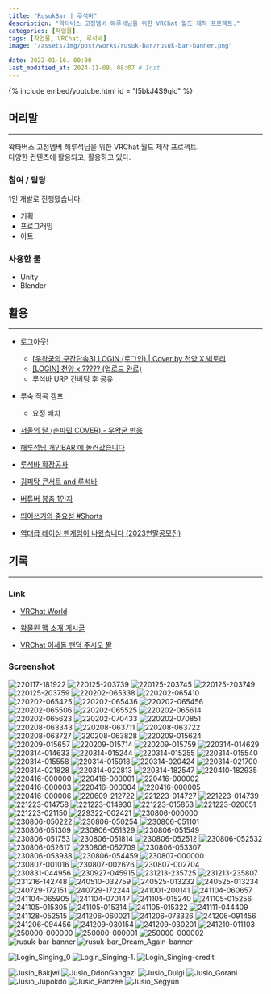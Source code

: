 ```yaml
---
title: "RusukBar | 루석바"
description: "왁타버스 고정멤버 해루석님을 위한 VRChat 월드 제작 프로젝트."
categories: [작업물]
tags: [작업물, VRChat, 루석바]
image: "/assets/img/post/works/rusuk-bar/rusuk-bar-banner.png"

date: 2022-01-16. 00:00
last_modified_at: 2024-11-09. 08:07 # Init
---
```


{% include embed/youtube.html id = "I5bkJ4S9qic" %}

## 머리말

---

왁타버스 고정멤버 해루석님을 위한 VRChat 월드 제작 프로젝트.  
다양한 컨텐츠에 활용되고, 활용하고 있다.  

### 참여 / 담당

1인 개발로 진행됐습니다.  

- 기획
- 프로그래밍
- 아트

### 사용한 툴

- Unity
- Blender

## 활용

---

- 로그아웃!
  - [[우왁굳의 구간단속3] LOGIN (로그인) \| Cover by 천양 X 빅토리](https://youtu.be/yPbm13fTjx4)
  - [[LOGIN] 천양 x ????? (업로드 완료)](https://cafe.naver.com/steamindiegame/17697108)
  - 루석바 URP 컨버팅 후 공유

- 루숙 작곡 캠프
  - 요정 배치

- [서울의 달 (춘파민 COVER) - 우왁굳 반응](https://youtu.be/NAPBK-1.vv2M)
- [해루석님 개인BAR 에 놀러갔습니다](https://youtu.be/I5bkJ4S9qic?si=QlG5DIlZyI8_NnYB)
- [루석바 확장공사](https://youtu.be/pfH_KWiOlLY?si=Y8zqzAFqFZS5fIZp)
- [김피탕 콘서트 and 루석바](https://youtu.be/-KT4V2Jlbg4?si=ZmcXE9uAbjBrOLr_)
- [버튜버 봉춤 1인자](https://youtu.be/U_PGA-NzokY?si=JA_HHQUUglCYKRUN)
- [띄어쓰기의 중요성 #Shorts](https://youtu.be/oxKQ34CwHog?si=4YV3ffu-BBTHJCLP)
- [역대급 레이싱 팬게임이 나왔습니다 (2023연말공모전)](https://youtu.be/uA2VbRgAgF4?si=h3HyT0m-ETmX8XA8)

## 기록

---

### Link

- [VRChat World](https://vrchat.com/home/world/wrld_fef1c533-8660-4eb4-a23a-a872e05fef31)

- [왁물원 맵 소개 게시글](https://cafe.naver.com/steamindiegame/4546786)
- [VRChat 이세돌 팬덤 주시오 짤](https://cafe.naver.com/steamindiegame/4381600)

### Screenshot

![220117-181922](/assets/img/post/works/rusuk-bar/screenshot/220117-181922.png)
![220125-203739](/assets/img/post/works/rusuk-bar/screenshot/220125-203739.png)
![220125-203745](/assets/img/post/works/rusuk-bar/screenshot/220125-203745.png)
![220125-203749](/assets/img/post/works/rusuk-bar/screenshot/220125-203749.png)
![220125-203759](/assets/img/post/works/rusuk-bar/screenshot/220125-203759.png)
![220202-065338](/assets/img/post/works/rusuk-bar/screenshot/220202-065338.png)
![220202-065410](/assets/img/post/works/rusuk-bar/screenshot/220202-065410.png)
![220202-065425](/assets/img/post/works/rusuk-bar/screenshot/220202-065425.png)
![220202-065436](/assets/img/post/works/rusuk-bar/screenshot/220202-065436.png)
![220202-065456](/assets/img/post/works/rusuk-bar/screenshot/220202-065456.png)
![220202-065506](/assets/img/post/works/rusuk-bar/screenshot/220202-065506.png)
![220202-065525](/assets/img/post/works/rusuk-bar/screenshot/220202-065525.png)
![220202-065614](/assets/img/post/works/rusuk-bar/screenshot/220202-065614.png)
![220202-065623](/assets/img/post/works/rusuk-bar/screenshot/220202-065623.png)
![220202-070433](/assets/img/post/works/rusuk-bar/screenshot/220202-070433.png)
![220202-070851](/assets/img/post/works/rusuk-bar/screenshot/220202-070851.png)
![220208-063343](/assets/img/post/works/rusuk-bar/screenshot/220208-063343.png)
![220208-063711](/assets/img/post/works/rusuk-bar/screenshot/220208-063711.png)
![220208-063722](/assets/img/post/works/rusuk-bar/screenshot/220208-063722.png)
![220208-063727](/assets/img/post/works/rusuk-bar/screenshot/220208-063727.png)
![220208-063828](/assets/img/post/works/rusuk-bar/screenshot/220208-063828.png)
![220209-015624](/assets/img/post/works/rusuk-bar/screenshot/220209-015624.png)
![220209-015657](/assets/img/post/works/rusuk-bar/screenshot/220209-015657.png)
![220209-015714](/assets/img/post/works/rusuk-bar/screenshot/220209-015714.png)
![220209-015759](/assets/img/post/works/rusuk-bar/screenshot/220209-015759.png)
![220314-014629](/assets/img/post/works/rusuk-bar/screenshot/220314-014629.png)
![220314-014633](/assets/img/post/works/rusuk-bar/screenshot/220314-014633.png)
![220314-015244](/assets/img/post/works/rusuk-bar/screenshot/220314-015244.png)
![220314-015255](/assets/img/post/works/rusuk-bar/screenshot/220314-015255.png)
![220314-015540](/assets/img/post/works/rusuk-bar/screenshot/220314-015540.png)
![220314-015558](/assets/img/post/works/rusuk-bar/screenshot/220314-015558.png)
![220314-015918](/assets/img/post/works/rusuk-bar/screenshot/220314-015918.png)
![220314-020424](/assets/img/post/works/rusuk-bar/screenshot/220314-020424.png)
![220314-021700](/assets/img/post/works/rusuk-bar/screenshot/220314-021700.png)
![220314-021828](/assets/img/post/works/rusuk-bar/screenshot/220314-021828.png)
![220314-022813](/assets/img/post/works/rusuk-bar/screenshot/220314-022813.png)
![220314-182547](/assets/img/post/works/rusuk-bar/screenshot/220314-182547.png)
![220410-182935](/assets/img/post/works/rusuk-bar/screenshot/220410-182935.png)
![220416-000000](/assets/img/post/works/rusuk-bar/screenshot/220416-000000.png)
![220416-000001](/assets/img/post/works/rusuk-bar/screenshot/220416-000001.png)
![220416-000002](/assets/img/post/works/rusuk-bar/screenshot/220416-000002.png)
![220416-000003](/assets/img/post/works/rusuk-bar/screenshot/220416-000003.png)
![220416-000004](/assets/img/post/works/rusuk-bar/screenshot/220416-000004.png)
![220416-000005](/assets/img/post/works/rusuk-bar/screenshot/220416-000005.png)
![220416-000006](/assets/img/post/works/rusuk-bar/screenshot/220416-000006.png)
![220609-212722](/assets/img/post/works/rusuk-bar/screenshot/220609-212722.png)
![221223-014727](/assets/img/post/works/rusuk-bar/screenshot/221223-014727.png)
![221223-014739](/assets/img/post/works/rusuk-bar/screenshot/221223-014739.png)
![221223-014758](/assets/img/post/works/rusuk-bar/screenshot/221223-014758.png)
![221223-014930](/assets/img/post/works/rusuk-bar/screenshot/221223-014930.png)
![221223-015853](/assets/img/post/works/rusuk-bar/screenshot/221223-015853.png)
![221223-020651](/assets/img/post/works/rusuk-bar/screenshot/221223-020651.png)
![221223-021150](/assets/img/post/works/rusuk-bar/screenshot/221223-021150.png)
![229322-002421](/assets/img/post/works/rusuk-bar/screenshot/229322-002421.png)
![230806-000000](/assets/img/post/works/rusuk-bar/screenshot/230806-000000.png)
![230806-050222](/assets/img/post/works/rusuk-bar/screenshot/230806-050222.png)
![230806-050254](/assets/img/post/works/rusuk-bar/screenshot/230806-050254.png)
![230806-051101](/assets/img/post/works/rusuk-bar/screenshot/230806-051101.png)
![230806-051309](/assets/img/post/works/rusuk-bar/screenshot/230806-051309.png)
![230806-051329](/assets/img/post/works/rusuk-bar/screenshot/230806-051329.png)
![230806-051549](/assets/img/post/works/rusuk-bar/screenshot/230806-051549.png)
![230806-051753](/assets/img/post/works/rusuk-bar/screenshot/230806-051753.png)
![230806-051814](/assets/img/post/works/rusuk-bar/screenshot/230806-051814.png)
![230806-052512](/assets/img/post/works/rusuk-bar/screenshot/230806-052512.png)
![230806-052532](/assets/img/post/works/rusuk-bar/screenshot/230806-052532.png)
![230806-052617](/assets/img/post/works/rusuk-bar/screenshot/230806-052617.png)
![230806-052709](/assets/img/post/works/rusuk-bar/screenshot/230806-052709.png)
![230806-053307](/assets/img/post/works/rusuk-bar/screenshot/230806-053307.png)
![230806-053938](/assets/img/post/works/rusuk-bar/screenshot/230806-053938.png)
![230806-054459](/assets/img/post/works/rusuk-bar/screenshot/230806-054459.png)
![230807-000000](/assets/img/post/works/rusuk-bar/screenshot/230807-000000.png)
![230807-001016](/assets/img/post/works/rusuk-bar/screenshot/230807-001016.png)
![230807-002626](/assets/img/post/works/rusuk-bar/screenshot/230807-002626.png)
![230807-002704](/assets/img/post/works/rusuk-bar/screenshot/230807-002704.png)
![230831-044956](/assets/img/post/works/rusuk-bar/screenshot/230831-044956.png)
![230927-045915](/assets/img/post/works/rusuk-bar/screenshot/230927-045915.png)
![231213-235725](/assets/img/post/works/rusuk-bar/screenshot/231213-235725.png)
![231213-235807](/assets/img/post/works/rusuk-bar/screenshot/231213-235807.png)
![231216-142748](/assets/img/post/works/rusuk-bar/screenshot/231216-142748.png)
![240510-032759](/assets/img/post/works/rusuk-bar/screenshot/240510-032759.png)
![240525-013232](/assets/img/post/works/rusuk-bar/screenshot/240525-013232.png)
![240525-013234](/assets/img/post/works/rusuk-bar/screenshot/240525-013234.png)
![240729-172151](/assets/img/post/works/rusuk-bar/screenshot/240729-172151.png)
![240729-172244](/assets/img/post/works/rusuk-bar/screenshot/240729-172244.png)
![241001-200141](/assets/img/post/works/rusuk-bar/screenshot/241001-200141.png)
![241104-060657](/assets/img/post/works/rusuk-bar/screenshot/241104-060657.png)
![241104-065905](/assets/img/post/works/rusuk-bar/screenshot/241104-065905.png)
![241104-070147](/assets/img/post/works/rusuk-bar/screenshot/241104-070147.png)
![241105-015240](/assets/img/post/works/rusuk-bar/screenshot/241105-015240.png)
![241105-015256](/assets/img/post/works/rusuk-bar/screenshot/241105-015256.png)
![241105-015305](/assets/img/post/works/rusuk-bar/screenshot/241105-015305.png)
![241105-015314](/assets/img/post/works/rusuk-bar/screenshot/241105-015314.png)
![241105-015322](/assets/img/post/works/rusuk-bar/screenshot/241105-015322.png)
![241111-044409](/assets/img/post/works/rusuk-bar/screenshot/241111-044409.png)
![241128-052515](/assets/img/post/works/rusuk-bar/screenshot/241128-052515.png)
![241206-060021](/assets/img/post/works/rusuk-bar/screenshot/241206-060021.png)
![241206-073326](/assets/img/post/works/rusuk-bar/screenshot/241206-073326.png)
![241206-091456](/assets/img/post/works/rusuk-bar/screenshot/241206-091456.png)
![241206-094456](/assets/img/post/works/rusuk-bar/screenshot/241206-094456.png)
![241209-030154](/assets/img/post/works/rusuk-bar/screenshot/241209-030154.png)
![241209-030201](/assets/img/post/works/rusuk-bar/screenshot/241209-030201.png)
![241210-011103](/assets/img/post/works/rusuk-bar/screenshot/241210-011103.png)
![250000-000000](/assets/img/post/works/rusuk-bar/screenshot/250000-000000.png)
![250000-000001](/assets/img/post/works/rusuk-bar/screenshot/250000-000001.png)
![250000-000002](/assets/img/post/works/rusuk-bar/screenshot/250000-000002.png)
![rusuk-bar-banner](/assets/img/post/works/rusuk-bar/rusuk-bar-banner.png)
![rusuk-bar_Dream_Again-banner](/assets/img/post/works/rusuk-bar/rusuk-bar_Dream_Again-banner.png)

![Login_Singing_0](/assets/img/post/works/rusuk-bar/PartSinging/Login_Singing-0.png)
![Login_Singing-1.](/assets/img/post/works/rusuk-bar/PartSinging/Login_Singing-1.png)
![Login_Singing-credit](/assets/img/post/works/rusuk-bar/PartSinging/Login_Singing-credit.png)

![Jusio_Bakjwi](/assets/img/post/works/rusuk-bar/Jusio/Jusio_Bakjwi.png)
![Jusio_DdonGangazi](/assets/img/post/works/rusuk-bar/Jusio/Jusio_DdonGangazi.png)
![Jusio_Dulgi](/assets/img/post/works/rusuk-bar/Jusio/Jusio_Dulgi.png)
![Jusio_Gorani](/assets/img/post/works/rusuk-bar/Jusio/Jusio_Gorani.png)
![Jusio_Jupokdo](/assets/img/post/works/rusuk-bar/Jusio/Jusio_Jupokdo.png)
![Jusio_Panzee](/assets/img/post/works/rusuk-bar/Jusio/Jusio_Panzee.png)
![Jusio_Segyun](/assets/img/post/works/rusuk-bar/Jusio/Jusio_Segyun.png)
